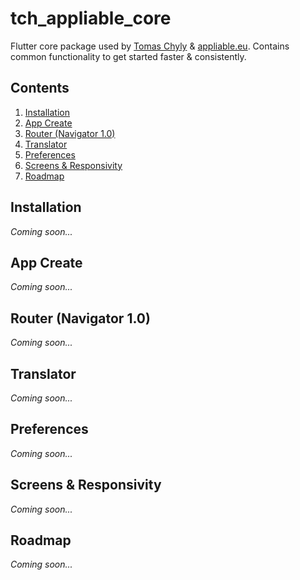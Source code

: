 # tch_appliable_core

Flutter core package used by [Tomas Chyly](https://tomas-chyly.com/en/) & [appliable.eu](https://appliable.eu/). Contains common functionality to get started faster & consistently.

## Contents

1. [Installation](#installation)
2. [App Create](#app-create)
3. [Router (Navigator 1.0)](#router-navigator-10)
4. [Translator](#translator)
5. [Preferences](#preferences)
6. [Screens & Responsivity](#screens--responsivity)
7. [Roadmap](#roadmap)

## Installation

*Coming soon...*

## App Create

*Coming soon...*

## Router (Navigator 1.0)

*Coming soon...*

## Translator

*Coming soon...*

## Preferences

*Coming soon...*

## Screens & Responsivity

*Coming soon...*

## Roadmap

*Coming soon...*
